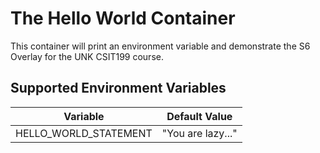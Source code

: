 # The Hello World Container

This container will print an environment variable and demonstrate the S6 Overlay for the UNK CSIT199 course.

## Supported Environment Variables

|Variable|Default Value|
|-----|-----|
|HELLO_WORLD_STATEMENT|"You are lazy..."|
